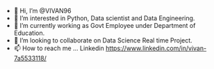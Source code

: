 - 👋 Hi, I’m @VIVAN96
- 👀 I’m interested in Python, Data scientist and Data Engineering.
- 🌱 I’m currently working as Govt Employee under Department of Education.
- 💞️ I’m looking to collaborate on Data Science Real time Project.
- 📫 How to reach me ... Linkedin https://www.linkedin.com/in/vivan-7a5533118/

<!---
VIVAN96/VIVAN96 is a ✨ special ✨ repository because its `README.md` (this file) appears on your GitHub profile.
You can click the Preview link to take a look at your changes.
--->
